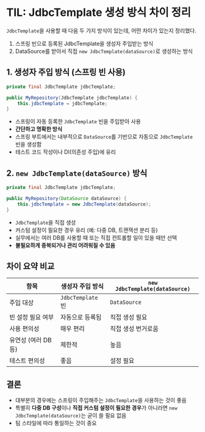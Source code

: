 # TIL: JdbcTemplate 생성 방식 차이 정리
`JdbcTemplate`을 사용할 때 다음 두 가지 방식이 있는데, 어떤 차이가 있는지 정리했다.
1. 스프링 빈으로 등록된 JdbcTemplate을 생성자 주입받는 방식
2. DataSource를 받아서 직접 `new JdbcTemplate(dataSource)`로 생성하는 방식

## 1. 생성자 주입 방식 (스프링 빈 사용)

```java
private final JdbcTemplate jdbcTemplate;

public MyRepository(JdbcTemplate jdbcTemplate) {
    this.jdbcTemplate = jdbcTemplate;
}
```

- 스프링이 자동 등록한 `JdbcTemplate` 빈을 주입받아 사용
- **간단하고 명확한 방식**
- 스프링 부트에서는 내부적으로 `DataSource`를 기반으로 자동으로 `JdbcTemplate` 빈을 생성함
- 테스트 코드 작성이나 DI(의존성 주입)에 유리


## 2. `new JdbcTemplate(dataSource)` 방식

```java
private final JdbcTemplate jdbcTemplate;

public MyRepository(DataSource dataSource) {
    this.jdbcTemplate = new JdbcTemplate(dataSource);
}
```

- `JdbcTemplate`을 직접 생성
- 커스텀 설정이 필요한 경우 유리 (예: 다중 DB, 트랜잭션 분리 등)
- 실무에서는 여러 DB를 사용할 때 또는 직접 컨트롤할 일이 있을 때만 선택
- **불필요하게 중복되거나 관리 어려워질 수 있음**


## 차이 요약 비교

| 항목                     | 생성자 주입 방식            | `new JdbcTemplate(dataSource)` |
|--------------------------|----------------------------|---------------------------------|
| 주입 대상                | `JdbcTemplate` 빈          | `DataSource`                   |
| 빈 설정 필요 여부        |  자동으로 등록됨            |  직접 생성 필요              |
| 사용 편의성              |  매우 편리                 |  직접 생성 번거로움         |
| 유연성 (여러 DB 등)      | 제한적                     |  높음                        |
| 테스트 편의성            |  좋음                      |  설정 필요                   |

## 결론

- 대부분의 경우에는 스프링이 주입해주는 `JdbcTemplate`을 사용하는 것이 좋음
- 특별히 **다중 DB 구성**이나 **직접 커스텀 설정이 필요한 경우**가 아니라면 `new JdbcTemplate(dataSource)`는 굳이 쓸 필요 없음
- 팀 스타일에 따라 통일하는 것이 중요
